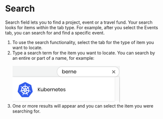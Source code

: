 # Search

Search field lets you to find a project, event or a travel fund. Your search looks for items _within_ the tab type. For example, after you select the Events tab, you can search for and find a specific event.

1. To use the search functionality, select the tab for the type of item you want to locate.
2. Type a search term for the item you want to locate. You can search by an entire or part of a name, for example:\
   \
   ![](<../../.gitbook/assets/7416595 (1) (1).png>)                                                                                                                                                                                                                                                                                                                  
3. One or more results will appear and you can select the item you were searching for.
